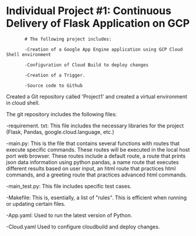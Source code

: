 # Individual Project #1: Continuous Delivery of Flask Application on GCP

           # The following project includes:

           -Creation of a Google App Engine application using GCP Cloud Shell environment

           -Configuration of Cloud Build to deploy changes

           -Creation of a Trigger.

           -Source code to Github

Created a Git repository called 'Project1' and created a virtual environment in cloud shell.
  
The git repository includes the following files:

-requirement. txt: This file includes the necessary libraries for the project (Flask, Pandas, google.cloud.language, etc.)

-main.py: This is the file that contains several functions with routes that execute specific commands. These routes will be executed in the local host port web browser. These routes include a default route, a route that prints json data information using python pandas, a name route that executes different results based on user input, an html route that practices html commands, and a greeting route that practices advanced html commands.

-main_test.py: This file includes specific test cases.

-Makefile: This is, esentially, a list of "rules". This is efficient when running or updating certain files.

-App.yaml: Used to run the latest version of Python.

-Cloud.yaml Used to configure cloudbuild and deploy changes.
